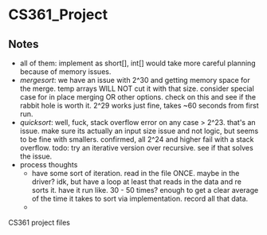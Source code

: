 # CS361_Project

## Notes
+ all of them: implement as short[], int[] would take more careful planning because of memory issues.
+ *mergesort*: we have an issue with 2^30 and getting memory space for the merge. temp arrays WILL NOT cut it with that size. consider special case for in place merging OR other options. check on this and see if the rabbit hole is worth it. 2^29 works just fine, takes ~60 seconds from first run.
+ *quicksort*: well, fuck, stack overflow error on any case > 2^23. that's an issue. make sure its actually an input size issue and not logic, but seems to be fine with smallers. confirmed, all 2^24 and higher fail with a stack overflow. todo: try an iterative version over recursive. see if that solves the issue.
+ process thoughts
  + have some sort of iteration. read in the file ONCE. maybe in the driver? idk, but have a loop at least that reads in the data and re sorts it. have it run like. 30 - 50 times? enough to get a clear average of the time it takes to sort via implementation. record all that data.
  + 

CS361 project files
